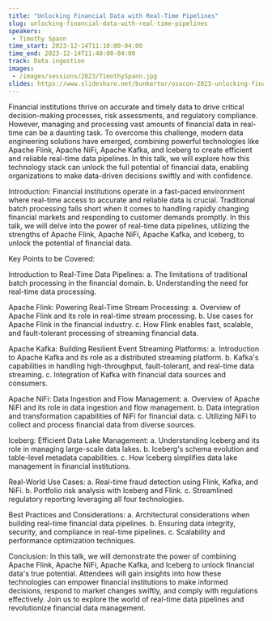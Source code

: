 ```yaml
---
title: "Unlocking Financial Data with Real-Time Pipelines"
slug: unlocking-financial-data-with-real-time-pipelines
speakers:
 - Timothy Spann
time_start: 2023-12-14T11:10:00-04:00
time_end: 2023-12-14T11:40:00-04:00
track: Data ingestion
images:
 - /images/sessions/2023/TimothySpann.jpg
slides: https://www.slideshare.net/bunkertor/osacon-2023-unlocking-financial-data-with-realtime-pipelines 
---
```


Financial institutions thrive on accurate and timely data to drive critical decision-making processes, risk assessments, and regulatory compliance. However, managing and processing vast amounts of financial data in real-time can be a daunting task. To overcome this challenge, modern data engineering solutions have emerged, combining powerful technologies like Apache Flink, Apache NiFi, Apache Kafka, and Iceberg to create efficient and reliable real-time data pipelines. In this talk, we will explore how this technology stack can unlock the full potential of financial data, enabling organizations to make data-driven decisions swiftly and with confidence.
 
 Introduction: Financial institutions operate in a fast-paced environment where real-time access to accurate and reliable data is crucial. Traditional batch processing falls short when it comes to handling rapidly changing financial markets and responding to customer demands promptly. In this talk, we will delve into the power of real-time data pipelines, utilizing the strengths of Apache Flink, Apache NiFi, Apache Kafka, and Iceberg, to unlock the potential of financial data.
 
 Key Points to be Covered:
 
 Introduction to Real-Time Data Pipelines: a. The limitations of traditional batch processing in the financial domain. b. Understanding the need for real-time data processing.
 
 Apache Flink: Powering Real-Time Stream Processing: a. Overview of Apache Flink and its role in real-time stream processing. b. Use cases for Apache Flink in the financial industry. c. How Flink enables fast, scalable, and fault-tolerant processing of streaming financial data.
 
 Apache Kafka: Building Resilient Event Streaming Platforms: a. Introduction to Apache Kafka and its role as a distributed streaming platform. b. Kafka's capabilities in handling high-throughput, fault-tolerant, and real-time data streaming. c. Integration of Kafka with financial data sources and consumers.
 
 Apache NiFi: Data Ingestion and Flow Management: a. Overview of Apache NiFi and its role in data ingestion and flow management. b. Data integration and transformation capabilities of NiFi for financial data. c. Utilizing NiFi to collect and process financial data from diverse sources.
 
 Iceberg: Efficient Data Lake Management: a. Understanding Iceberg and its role in managing large-scale data lakes. b. Iceberg's schema evolution and table-level metadata capabilities. c. How Iceberg simplifies data lake management in financial institutions.
 
 Real-World Use Cases: a. Real-time fraud detection using Flink, Kafka, and NiFi. b. Portfolio risk analysis with Iceberg and Flink. c. Streamlined regulatory reporting leveraging all four technologies.
 
 Best Practices and Considerations: a. Architectural considerations when building real-time financial data pipelines. b. Ensuring data integrity, security, and compliance in real-time pipelines. c. Scalability and performance optimization techniques.
 
 Conclusion: In this talk, we will demonstrate the power of combining Apache Flink, Apache NiFi, Apache Kafka, and Iceberg to unlock financial data's true potential. Attendees will gain insights into how these technologies can empower financial institutions to make informed decisions, respond to market changes swiftly, and comply with regulations effectively. Join us to explore the world of real-time data pipelines and revolutionize financial data management.